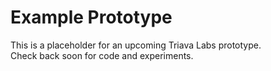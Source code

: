 # Example Prototype

This is a placeholder for an upcoming Triava Labs prototype.  
Check back soon for code and experiments.
